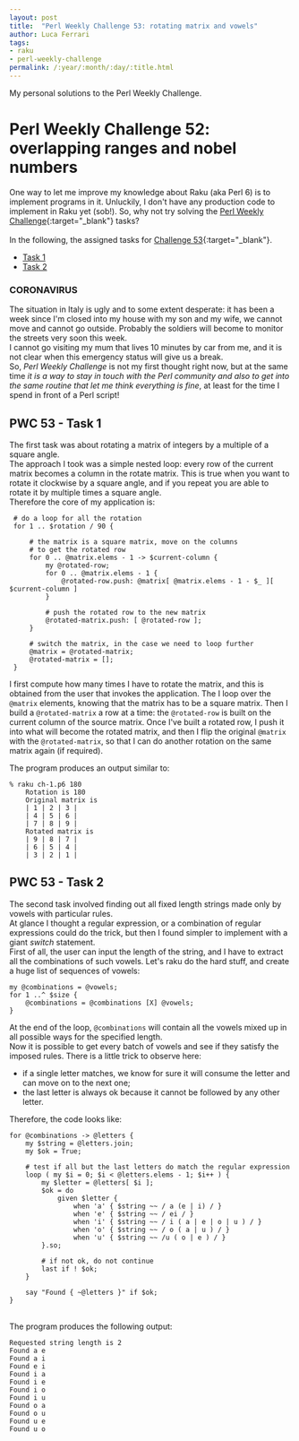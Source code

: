 ```yaml
---
layout: post
title:  "Perl Weekly Challenge 53: rotating matrix and vowels"
author: Luca Ferrari
tags:
- raku
- perl-weekly-challenge
permalink: /:year/:month/:day/:title.html
---
```

My personal solutions to the Perl Weekly Challenge.

# Perl Weekly Challenge 52: overlapping ranges and nobel numbers

One way to let me improve my knowledge about Raku (aka Perl 6) is to implement programs in it.
Unluckily, I don't have any production code to implement in Raku yet (sob!).
So, why not try solving the [Perl Weekly Challenge](https://perlweeklychallenge.org/){:target="_blank"} tasks?
<br/>
<br/>
In the following, the assigned tasks for [Challenge 53](https://perlweeklychallenge.org/blog/perl-weekly-challenge-053/){:target="_blank"}.
<br/>
- [Task 1](#task1)
- [Task 2](#task2)


### CORONAVIRUS
The situation in Italy is ugly and to some extent desperate: it has been a week since I'm closed into my house with my son and my wife, we cannot move and cannot go outside. Probably the soldiers will become to monitor the streets very soon this week.
<br/>
I cannot go visiting my mum that lives 10 minutes by car from me, and it is not clear when this emergency status will give us a break.
<br/>
So, *Perl Weekly Challenge* is not my first thought right now, but at the same time *it is a way to stay in touch with the Perl community and also to get into the same routine that let me think everything is fine*, at least for the time I spend in front of a Perl script!


<a name="task1"></a>
## PWC 53 - Task 1

The first task was about rotating a matrix of integers by a multiple of a square angle.
<br/>
The approach I took was a simple nested loop: every row of the current matrix becomes a column in the rotate matrix. This is true when you want to rotate it clockwise by a square angle, and if you repeat you are able to rotate it by multiple times a square angle.
<br/>
Therefore the core of my application is:


```perl6
 # do a loop for all the rotation
 for 1 .. $rotation / 90 {

     # the matrix is a square matrix, move on the columns
     # to get the rotated row
     for 0 .. @matrix.elems - 1 -> $current-column {
         my @rotated-row;
         for 0 .. @matrix.elems - 1 {
             @rotated-row.push: @matrix[ @matrix.elems - 1 - $_ ][ $current-column ]
         }

         # push the rotated row to the new matrix
         @rotated-matrix.push: [ @rotated-row ];
     }

     # switch the matrix, in the case we need to loop further
     @matrix = @rotated-matrix;
     @rotated-matrix = [];
 }
```

I first compute how many times I have to rotate the matrix, and this is obtained from the user that invokes the application.
The I loop over the `@matrix` elements, knowing that the matrix has to be a square matrix. Then I build a `@rotated-matrix` a row at a time: the `@rotated-row` is built on the current column of the source matrix. Once I've built a rotated row, I push it into what will become the rotated matrix, and then I flip the original `@matrix` with the `@rotated-matrix`, so that I can do another rotation on the same matrix again (if required).
<br/>

The program produces an output similar to:

```perl6
% raku ch-1.p6 180
    Rotation is 180
    Original matrix is 
    | 1 | 2 | 3 | 
    | 4 | 5 | 6 | 
    | 7 | 8 | 9 | 
    Rotated matrix is 
    | 9 | 8 | 7 | 
    | 6 | 5 | 4 | 
    | 3 | 2 | 1 | 
```


<a name="task2"></a>
## PWC 53 - Task 2

The second task involved finding out all fixed length strings made only by vowels with particular rules.
<br/>
At glance I thought a regular expression, or a combination of regular expressions could do the trick, but then I found simpler to implement with a giant *switch* statement.
<br/>
First of all, the user can input the length of the string, and I have to extract all the combinations of such vowels. Let's raku do the hard stuff, and create a huge list of sequences of vowels:

```perl6
my @combinations = @vowels;
for 1 ..^ $size {
    @combinations = @combinations [X] @vowels;
}
```

At the end of the loop, `@combinations` will contain all the vowels mixed up in all possible ways for the specified length.
<br/>
Now it is possible to get every batch of vowels and see if they satisfy the imposed rules. There is a little trick to observe here:
- if a single letter matches, we know for sure it will consume the letter and can move on to the next one;
- the last letter is always ok because it cannot be followed by any other letter.

Therefore, the code looks like:

```perl6
for @combinations -> @letters {
    my $string = @letters.join;
    my $ok = True;

    # test if all but the last letters do match the regular expression
    loop ( my $i = 0; $i < @letters.elems - 1; $i++ ) {
        my $letter = @letters[ $i ];
        $ok = do 
            given $letter {
                when 'a' { $string ~~ / a (e | i) / }
                when 'e' { $string ~~ / ei / }
                when 'i' { $string ~~ / i ( a | e | o | u ) / }
                when 'o' { $string ~~ / o ( a | u ) / }
                when 'u' { $string ~~ /u ( o | e ) / }
        }.so;

        # if not ok, do not continue
        last if ! $ok;
    }

    say "Found { ~@letters }" if $ok;
}
```

<br/>
The program produces the following output:

```perl6
Requested string length is 2 
Found a e
Found a i
Found e i
Found i a
Found i e
Found i o
Found i u
Found o a
Found o u
Found u e
Found u o
```
